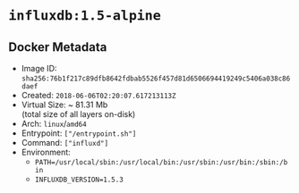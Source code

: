 # `influxdb:1.5-alpine`

## Docker Metadata

- Image ID: `sha256:76b1f217c89dfb8642fdbab5526f457d81d6506694419249c5406a038c86daef`
- Created: `2018-06-06T02:20:07.617213113Z`
- Virtual Size: ~ 81.31 Mb  
  (total size of all layers on-disk)
- Arch: `linux`/`amd64`
- Entrypoint: `["/entrypoint.sh"]`
- Command: `["influxd"]`
- Environment:
  - `PATH=/usr/local/sbin:/usr/local/bin:/usr/sbin:/usr/bin:/sbin:/bin`
  - `INFLUXDB_VERSION=1.5.3`
